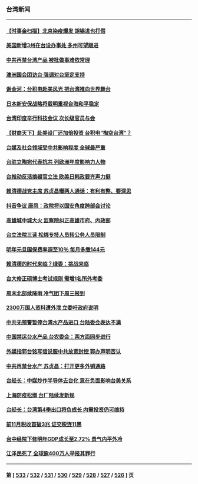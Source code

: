 ### 台湾新闻
---
#### [【时事金扫描】北京染疫爆发 胡锡进也打假](../../pages/ncid1349361/n13882268.md) 
#### [美国新增3州在台设办事处 多州可望跟进](../../pages/ncid1349361/n13882272.md) 
#### [中共再禁台湾产品 被批做事难依常理](../../pages/ncid1349361/n13882199.md) 
#### [澳洲国会团访台 强调对台坚定支持](../../pages/ncid1349361/n13882259.md) 
#### [谢金河：台积电赴美风光 把台湾推向世界舞台](../../pages/ncid1349361/n13882068.md) 
#### [日本新安保战略将载明重视台海和平稳定](../../pages/ncid1349361/n13882057.md) 
#### [台湾印度举行科技会议 次长级官员与会](../../pages/ncid1349361/n13881945.md) 
#### [【财商天下】赴美设厂还加倍投资 台积电“掏空台湾”？](../../pages/ncid1349361/n13881790.md) 
#### [台媒及社会领域受中共影响程度 全球最严重](../../pages/ncid1349361/n13881687.md) 
#### [台驻立陶宛代表抗共 列欧洲年度影响力人物](../../pages/ncid1349361/n13881585.md) 
#### [台推动反活摘器官立法 欧美日韩政要齐声力挺](../../pages/ncid1349361/n13881598.md) 
#### [赖清德战党主席 苏贞昌曝两人通话：有利有弊、要深思](../../pages/ncid1349361/n13881704.md) 
#### [抖音争议 唐凤：政院将以国安角度跨部会讨论](../../pages/ncid1349361/n13881685.md) 
#### [高雄城中城大火 监察院纠正高雄市府、内政部](../../pages/ncid1349361/n13881646.md) 
#### [台立法院三读 松绑专技人员转公务人员限制](../../pages/ncid1349361/n13881698.md) 
#### [明年元旦国保费率调至10％ 每月多缴144元](../../pages/ncid1349361/n13881663.md) 
#### [赖清德的时代来临？绿委：挑战来临](../../pages/ncid1349361/n13881647.md) 
#### [台大修正硕博士考试规则 需增1名所外考委](../../pages/ncid1349361/n13881667.md) 
#### [周末北部续降雨 冷气团下周三报到](../../pages/ncid1349361/n13881668.md) 
#### [2300万国人资料遭外泄 立委吁政府说明](../../pages/ncid1349361/n13881648.md) 
#### [中共无预警暂停台湾水产品进口 台陆委会表达不满](../../pages/ncid1349361/n13881592.md) 
#### [中国禁运台水产品 台农委会：两方面同步进行](../../pages/ncid1349361/n13881629.md) 
#### [外媒指郭台铭写信说服中共放宽封控 郭办声明否认](../../pages/ncid1349361/n13881633.md) 
#### [中共再禁台水产 苏贞昌：打开更多外销通路](../../pages/ncid1349361/n13881622.md) 
#### [台经长：中媒炒作半导体去台化 意在负面影响台美关系](../../pages/ncid1349361/n13881627.md) 
#### [上海防疫松绑 台厂陆续发新规](../../pages/ncid1349361/n13881601.md) 
#### [台经长：台湾第4季出口将负成长 内需投资仍可维持](../../pages/ncid1349361/n13881603.md) 
#### [前11月税收首破3兆 证交税连11黑](../../pages/ncid1349361/n13881602.md) 
#### [台中经院下修明年GDP成长至2.72% 景气内平外冷](../../pages/ncid1349361/n13881606.md) 
#### [江泽民死了 全球逾400万人举报其罪行](../../pages/ncid1349361/n13880329.md) 

---
#### 第 [ [533](./533.md) / [532](./532.md) / [531](./531.md) / [530](./530.md) / [529](./529.md) / [528](./528.md) / [527](./527.md) / [526](./526.md) ] 页

